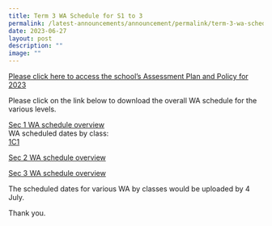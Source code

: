 ```yaml
---
title: Term 3 WA Schedule for S1 to 3
permalink: /latest-announcements/announcement/permalink/term-3-wa-schedule-for-s1-to-3/
date: 2023-06-27
layout: post
description: ""
image: ""
---
```

[Please click here to access the school’s Assessment Plan and Policy for 2023](https://www.bartleysec.moe.edu.sg/our-holistic-curriculum/instructional-programmes/assessment-matters/)

Please click on the link below to download the overall WA schedule for the various levels.

[Sec 1 WA schedule overview](/files/sec%201_%20overview%202023%20term%203%20weighted%20assessment%20schedule.pdf)<br>
WA scheduled dates by class:<br>
[1C1 ](/files/1c1%20%20term%203%20wa%20schedule%202023.pdf)

[Sec 2 WA schedule overview](/files/sec%202_%20overview%202023%20term%203%20weighted%20assessment%20schedule.pdf) <br>

[Sec 3 WA schedule overview](/files/sec%203_%20overview%202023%20term%203%20weighted%20assessment%20schedule.pdf) <br>

The scheduled dates for various WA by classes would be uploaded by 4 July.

Thank you.